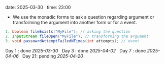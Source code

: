 date: 2025-03-30  
time: 23:00  

- We use the monadic forms to ask a question regarding argument or transforming the argument into another form or for a event.

```java
1. boolean fileExists("MyFile"); // asking the question
2. InputStream fileOpen("MyFile"); // transforming the argument 
3. void passowrdAttemptFailedNTimes(int attempts); // event
```
  

Day 1 : done *2025-03-30*  
Day 3 : done *2025-04-02*  
Day 7 : done *2025-04-06*  
Day 21: pending *2025-04-20*